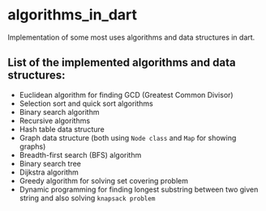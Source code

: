 # algorithms_in_dart

Implementation of some most uses algorithms and data structures in dart.

## List of the implemented algorithms and data structures: ##

- Euclidean algorithm for finding GCD (Greatest Common Divisor)
- Selection sort and quick sort algorithms
- Binary search algorithm
- Recursive algorithms
- Hash table data structure
- Graph data structure (both using `Node class` and `Map` for showing graphs)
- Breadth-first search (BFS) algorithm
- Binary search tree
- Dijkstra algorithm
- Greedy algorithm for solving set covering problem
- Dynamic programming for finding longest substring between two given string and also
  solving `knapsack problem` 
